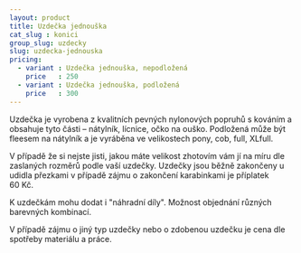 ```yaml
---
layout: product
title: Uzdečka jednouška
cat_slug : konici
group_slug: uzdecky
slug: uzdecka-jednouska
pricing:
  - variant : Uzdečka jednouška, nepodložená
    price   : 250
  - variant : Uzdečka jednouška, podložená
    price   : 300
---
```


Uzdečka je vyrobena z kvalitních pevných nylonových popruhů s kováním a obsahuje tyto části – nátylník, lícnice, očko na ouško.
Podložená může být fleesem na nátylník a je vyráběna ve velikostech pony, cob, full, XLfull. 

V případě že si nejste jisti, jakou máte velikost zhotovím vám jí na míru dle zaslaných rozměrů podle vaší uzdečky.
Uzdečky jsou běžně zakončeny u udidla přezkami v případě zájmu o zakončení karabinkami je příplatek 60&nbsp;Kč.

K uzdečkám mohu dodat i "náhradní díly".
Možnost objednání různých barevných kombinací.


V případě zájmu o jiný typ uzdečky nebo o zdobenou uzdečku je cena dle spotřeby materiálu a práce.

